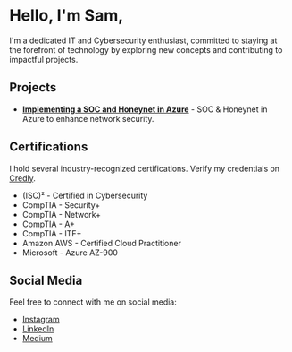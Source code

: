 # Hello, I'm Sam,

I'm a dedicated IT and Cybersecurity enthusiast, committed to staying at the forefront of technology by exploring new concepts and contributing to impactful projects.

## Projects

- [**Implementing a SOC and Honeynet in Azure**](https://github.com/SamHaze/Azure-Honeynet) - SOC & Honeynet in Azure to enhance network security.

## Certifications

I hold several industry-recognized certifications. Verify my credentials on [Credly](https://www.credly.com/users/SamHaze).

- (ISC)² - Certified in Cybersecurity
- CompTIA - Security+
- CompTIA - Network+
- CompTIA - A+
- CompTIA - ITF+
- Amazon AWS - Certified Cloud Practitioner
- Microsoft - Azure AZ-900
  
## Social Media

Feel free to connect with me on social media:

- [Instagram](https://www.instagram.com/SamHaze.tn)
- [LinkedIn](https://www.linkedin.com/in/SamHaze)
- [Medium](https://medium.com/@SamHaze)
